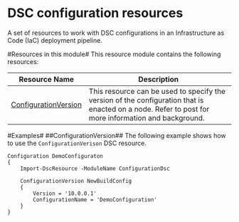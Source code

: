 # DSC configuration resources
A set of resources to work with DSC configurations in an Infrastructure as Code (IaC) deployment pipeline.

#Resources in this module#
This resource module contains the following resources:

|Resource Name       |Description|
|--------------------|-----------|
|[ConfigurationVersion](https://github.com/rchaganti/ConfigurationDsc/tree/master/DscResources/ConfigurationVersion)|This resource can be used to specify the version of the configuration that is enacted on a node. Refer to <PSMAG> post for more information and background.|

#Examples#
##ConfigurationVersion##
The following example shows how to use the `ConfigurationVerison` DSC resource.

    Configuration DemoConfiguraton
    {
        Import-DscResource -ModuleName ConfigurationDsc
    
        ConfigurationVersion NewBuildConfig
        {
            Version = '10.0.0.1'
            ConfigurationName = 'DemoConfiguration'
        }
    }